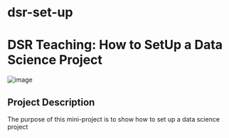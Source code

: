 # dsr-set-up

# DSR Teaching: How to SetUp a Data Science Project


![image](./assets/image.jpg)

## Project Description
The purpose of this mini-project is to show how to set up a data science project